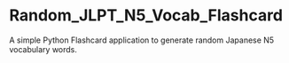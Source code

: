 # Random_JLPT_N5_Vocab_Flashcard
A simple Python Flashcard application to generate random Japanese N5 vocabulary words.
